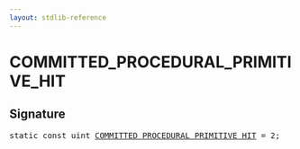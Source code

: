 ```yaml
---
layout: stdlib-reference
---
```


# COMMITTED_PROCEDURAL_PRIMITIVE_HIT

## Signature
<pre>
<span class='code_keyword'>static</span> <span class='code_keyword'>const</span> uint <a href="/stdlib-reference/global-decls/COMMITTED_PROCEDURAL_PRIMITIVE_HIT" class="code_var">COMMITTED_PROCEDURAL_PRIMITIVE_HIT</a> = 2;
</pre>

